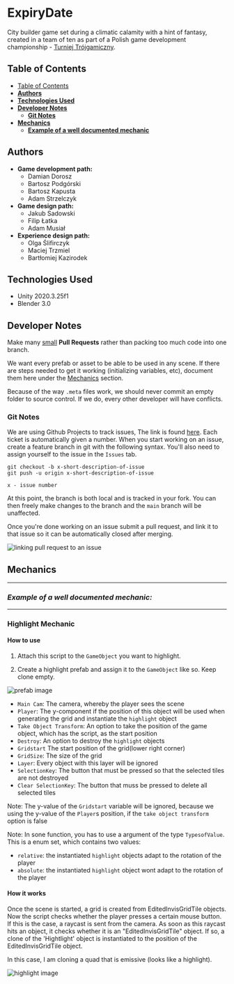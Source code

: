 # **ExpiryDate**

City builder game set during a climatic calamity with a hint of fantasy, created in a team of ten as part of a Polish game development championship - [Turniej Trójgamiczny](https://www.t3g.pl/).

## Table of Contents

- [Table of Contents](#table-of-contents)
- [**Authors**](#authors)
- [**Technologies Used**](#technologies-used)
- [**Developer Notes**](#developer-notes)
  - [**Git Notes**](#git-notes)
- [**Mechanics**](#mechanics)
  - [**Example of a well documented mechanic**](#highlight-mechanic)

## **Authors**

- **Game development path:**
  - Damian Dorosz
  - Bartosz Podgórski
  - Bartosz Kapusta
  - Adam Strzelczyk
- **Game design path:**
  - Jakub Sadowski
  - Filip Łatka
  - Adam Musiał
- **Experience design path:**
  - Olga Ślifirczyk
  - Maciej Trzmiel
  - Bartłomiej Kazirodek
  
## **Technologies Used**

- Unity 2020.3.25f1
- Blender 3.0

## **Developer Notes**

Make many <u>small</u> **Pull Requests** rather than packing too much code into one branch.

We want every prefab or asset to be able to be used in any scene. If there are steps needed to get it working (initializing variables, etc), document them here under the [Mechanics](#mechanics) section.

Because of the way `.meta` files work, we should never commit an empty folder to source control. If we do, every other developer will have conflicts.

### **Git Notes**

We are using Github Projects to track issues, The link is found [here](https://github.com/exostin/ExpiryDate/projects/1). Each ticket is automatically given a number. When you start working on an issue, create a feature branch in git with the following syntax. You'll also need to assign yourself to the issue in the `Issues` tab.

``` git
git checkout -b x-short-description-of-issue
git push -u origin x-short-description-of-issue

x - issue number
```

At this point, the branch is both local and is tracked in your fork. You can then freely make changes to the branch and the `main` branch will be unaffected.

Once you're done working on an issue submit a pull request, and link it to that issue so it can be automatically closed after merging.

![linking pull request to an issue](https://i.ibb.co/JpyX08X/Link-Pull-Request-To-Issue-Example.png)

## **Mechanics**

---

### ***Example of a well documented mechanic:***

---

### **Highlight Mechanic**

#### **How to use**

1. Attach this script to the `GameObject` you want to highlight.

2. Create a highlight prefab and assign it to the `GameObject` like so. Keep clone empty.

![prefab image](https://i.ibb.co/fY3Rbrt/Edited-Grid-Generator.png)

- `Main Cam`: The camera, whereby the player sees the scene
- `Player`: The y-component if the position of this object will be used when generating the grid and instantiate the  `highlight` object
- `Take Object Transform`: An option to take the position of the game object, which has the script, as the start position
- `Destroy`: An option to destroy the `highlight` objects
- `Gridstart` The start position of the grid(lower right corner)
- `GridSize`: The size of the grid
- `Layer`: Every object with this layer will be ignored
- `SelectionKey`: The button that must be pressed so that the selected tiles are not destroyed
- `Clear SelectionKey`: The button that muss be pressed to delete all selected tiles

Note: The y-value of the `Gridstart` variable will be ignored, because we using the y-value of the `Player`s position, if the `take object transform` option is false

Note: In sone function, you has to use a argument of the type `TypesofValue`. This is a enum set, which contains two values:

- `relative`: the instantiated `highlight` objects adapt to the rotation of the player
- `absolute`: the instantiated `highlight` object wont adapt to the rotation of the player

#### **How it works**

Once the scene is started, a grid is created from EditedInvisGridTile objects. Now the script checks whether the player presses a certain mouse button. If this is the case, a raycast is sent from the camera. As soon as this raycast hits an object, it checks whether it is an "EditedInvisGridTile" object. If so, a clone of the 'Hightlight' object is instantiated to the position of the EditedInvisGridTile object.

In this case, I am cloning a quad that is emissive (looks like a highlight).

![highlight image](https://i.ibb.co/6vX1CkF/Screenshot-2020-12-05-144732.png)
